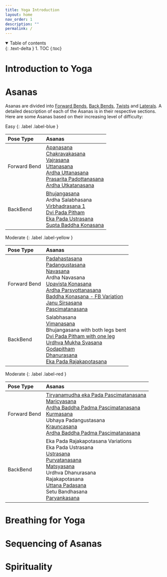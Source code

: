 ```yaml
---
title: Yoga Introduction
layout: home
nav_order: 1
description: ""
permalink: /
---
```


<details open markdown="block">
  <summary>
    Table of contents
  </summary>
  {: .text-delta }
1. TOC
{:toc}
</details>

# Introduction to Yoga

# Asanas
Asanas are divided into [Forward Bends](), [Back Bends](), [Twists]() and [Laterals](). A detailed description of each of the Asanas is in their respective sections. 
Here are some Asanas based on their increasing level of difficulty: 

Easy
{: .label .label-blue }

| Pose Type         | Asanas |
|:------------------|:------|
| Forward Bend      | [Apanasana](/yoga/docs/asanas/forward-bends/apanasana/) <br> [Chakravakasana](/yoga/docs/asanas/forward-bends/chakravakasana) <br> [Vajrasana](/yoga/docs/asanas/forward-bends/vajrasana) <br> [Uttanasana](/yoga/docs/asanas/forward-bends/uttanasana) <br> [Ardha Uttanasana](/yoga/docs/asanas/forward-bends/ardha-uttanasana) <br> [Prasarita Padottanasana](/yoga/docs/asanas/forward-bends/prasarita-padottanasana) <br> [Ardha Utkatanasana](/yoga/docs/asanas/forward-bends/ardha-utkatanasana)|
| BackBend          | [Bhujangasana](/yoga/docs/asanas/back-bends/bhujangasana/) <br> Ardha Salabhasana <br> [Virbhadrasana 1](/yoga/docs/asanas/back-bends/virbhadrasana/) <br> [Dvi Pada Pitham](/yoga/docs/asanas/back-bends/dvi-pada-pitham/) <br> [Eka Pada Ustrasana]() <br> [Supta Baddha Konasana](/yoga/docs/asanas/back-bends/supta-baddhha-konasana/)|

Moderate
{: .label .label-yellow }

| Pose Type         | Asanas |
|:------------------|:------|
| Forward Bend      | [Padahastasana](/yoga/docs/asanas/forward-bends/padahastasana/) <br> [Padangustasana](/yoga/docs/asanas/forward-bends/padangustasana/) <br> [Navasana](/yoga/docs/asanas/forward-bends/navasana/) <br> Ardha Navasana <br> [Upavista Konasana](/yoga/docs/asanas/forward-bends/upavista-konasana/) <br> [Ardha Parsvottanasana](/yoga/docs/asanas/forward-bends/ardha-parsvottanasana/) <br> [Baddha Konasana - FB Variation](/yoga/docs/asanas/forward-bends/baddha-konasana/) <br> [Janu Sirsasana](/yoga/docs/asanas/forward-bends/janu-sirsasana/) <br> [Pascimatanasana](/yoga/docs/asanas/forward-bends/pascimatanasana/)|
| BackBend          | Salabhasana <br> [Vimanasana](/yoga/docs/asanas/back-bends/vimanasana/) <br>  Bhujangasana with both legs bent <br>  [Dvi Pada Pitham with one leg]() <br>  [Urdhva Mukha Svasana](/yoga/docs/asanas/back-bends/urdhva-mukha-svanasana/) <br>  [Godapitham](/yoga/docs/asanas/back-bends/godapitham/) <br>  [Dhanurasana](/yoga/docs/asanas/back-bends/dhanurasana/) <br>  [Eka Pada Rajakapotasana](/yoga/docs/asanas/back-bends/eka-pada-rajakapotanasana/)  |

Moderate
{: .label .label-red }

| Pose Type         | Asanas |
|:------------------|:------|
| Forward Bend      | [Tiryanamudha eka Pada Pascimatanasana](/yoga/docs/asanas/forward-bends/tiryanamudha-ek-pada-pascimatanasana/) <br>  [Maricyasana](/yoga/docs/asanas/forward-bends/maricyasana/) <br>  [Ardha Baddha Padma Pascimatanasana](/yoga/docs/asanas/forward-bends/ardha-padma-pascimatanasana/) <br>  [Kurmasana](/yoga/docs/asanas/forward-bends/kurmasana/) <br>  Ubhaya Padangustasana <br>  [Krauncasana](/yoga/docs/asanas/forward-bends/krauncasana/) <br>  [Ardha Baddha Padma Pascimatanasana](/yoga/docs/asanas/forward-bends/ardha-padma-pascimatanasana/)  |
| BackBend          | Eka Pada Rajakapotasana Variations <br>  Eka Pada Ustrasana <br>  [Ustrasana](/yoga/docs/asanas/back-bends/ustrasana/) <br>  [Purvatanasana](/yoga/docs/asanas/back-bends/purvatanasana/) <br>  [Matsyasana](/yoga/docs/asanas/back-bends/mastyasana/) <br>  Urdhva Dhanurasana <br>  Rajakapotasana <br>  [Uttana Padasana](/yoga/docs/asanas/back-bends/uttana-padasana/) <br>  Setu Bandhasana <br>  [Paryankasana](/yoga/docs/asanas/back-bends/paryankasana/)|

# Breathing for Yoga

# Sequencing of Asanas 

# Spirituality


